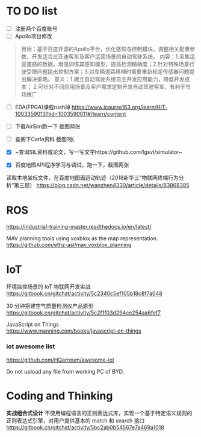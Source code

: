 # TO DO list
- [ ] 注册两个百度账号
- [ ] Apollo项目修改
> 目标：基于百度开源的Apollo平台，优化感知与控制模块，调整相关配置参数，开发适合比亚迪客车及客户运营场景的自动驾驶系统。
内容：1.采集运营道路的数据，增强训练其感知模型，提高检测精确度；2.针对特殊场景行驶受限问题提出控制方案；3.对车辆道路移植时需要重新标定传感器问题提出解决策略。
意义：1.建立自动驾驶系统自主开发应用能力，降低开发成本；
2.可针对不同应用场景及客户需求定制开发自动驾驶客车，有利于市场推广



- [ ] EDA(FPGA)课程rush掉 https://www.icourse163.org/learn/HIT-1003359013?tid=1003590011#/learn/content
- [ ] 下载AirSim跑一下 截图两张
- [ ] 查阅下Carla资料 截图1张   
- [x] ~查询SIL资料或论文，写一写文字https://github.com/lgsvl/simulator~  
- [x] 百度地图API程序学习与调试，跑一下，截图两张




读取本地坐标文件，在百度地图画运动轨迹（2018新华三“物联网终端行为分析”第三题）
https://blog.csdn.net/wanzhen4330/article/details/83868385

# ROS
https://industrial-training-master.readthedocs.io/en/latest/

MAV planning tools using voxblox as the map representation.  
https://github.com/ethz-asl/mav_voxblox_planning

# IoT
环境监控场景的 IoT 物联网开发实战  
https://gitbook.cn/gitchat/activity/5c2340c5ef105b18c8f7a048  
  
30 分钟搭建空气质量检测仪产品原型  
https://gitbook.cn/gitchat/activity/5c2f1f03d294ce254aa6fef7

JavaScript on Things  
https://www.manning.com/books/javascript-on-things  

### iot awesome list
https://github.com/HQarroum/awesome-iot


Do not upload any file from working PC of BYD.

# Coding and Thinking

**实战组合式设计**
不使用编程语言的正则表达式库，实现一个基于特定语义规则的正则表达式引擎，对用户提供基本的 match 和 search 接口
https://gitbook.cn/gitchat/activity/5bc2ab0b54567e7a469a1018
